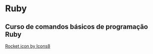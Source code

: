 # Ruby

## Curso de comandos básicos de programação Ruby

<a href="https://icons8.com/icon/PE2IKfGomzYd/rocket">Rocket icon by Icons8</a>
